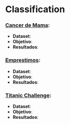 # Classification

### [Cancer de Mama]():
- **Dataset**:
- **Objetivo**:
- **Resultados**:

### [Emprestimos]():
- **Dataset**:
- **Objetivo**:
- **Resultados**:

### [Titanic Challenge]():
- **Dataset**:
- **Objetivo**:
- **Resultados**:
